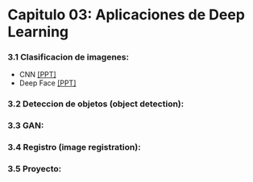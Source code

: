 
# Capitulo 03: Aplicaciones de Deep Learning
### 3.1 Clasificacion de imagenes:
* CNN [[PPT]](https://github.com/domingomery/vision/blob/master/clases/Cap03_DeepLearning/presentations/CV03_CNN.pptx)
* Deep Face [[PPT]](https://github.com/domingomery/vision/blob/master/clases/Cap03_DeepLearning/presentations/CV03_DeepFace.pptx)
### 3.2 Deteccion de objetos (object detection):
### 3.3 GAN:
### 3.4 Registro (image registration):
### 3.5 Proyecto:
